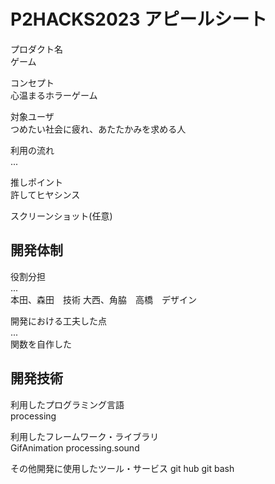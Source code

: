 # P2HACKS2023 アピールシート 

プロダクト名  
ゲーム

コンセプト  
心温まるホラーゲーム

対象ユーザ  
つめたい社会に疲れ、あたたかみを求める人

利用の流れ  
...  

推しポイント  
許してヒヤシンス

スクリーンショット(任意)  

## 開発体制  

役割分担  
...  
本田、森田　技術
大西、角脇　高橋　デザイン

開発における工夫した点  
...  
関数を自作した

## 開発技術 

利用したプログラミング言語  
processing

利用したフレームワーク・ライブラリ  
GifAnimation
processing.sound

その他開発に使用したツール・サービス
git hub
git bash
